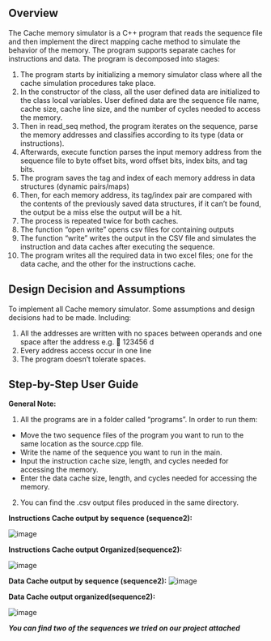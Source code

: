 ## Overview

The Cache memory simulator is a C++ program that reads the sequence file and then implement the direct mapping cache method to simulate the behavior of the memory. The program supports separate caches for instructions and data. The program is decomposed into stages: 
1)	The program starts by initializing a memory simulator class where all the cache simulation procedures take place.
2)	In the constructor of the class, all the user defined data are initialized to the class local variables. User defined data are the sequence file name, cache size, cache line size, and the number of cycles needed to access the memory.
3)	Then in read_seq method, the program iterates on the sequence, parse the memory addresses and classifies according to its type (data or instructions).
4)	Afterwards, execute function parses the input memory address from the sequence file to byte offset bits, word offset bits, index bits, and tag bits.
5)	The program saves the tag and index of each memory address in data structures (dynamic pairs/maps)
6)	Then, for each memory address, its tag/index pair are compared with the contents of the previously saved data structures, if it can’t be found, the output be a miss else the output will be a hit.
7)	The process is repeated twice for both caches.
8)	The function “open write” opens csv files for containing outputs
9)	The function “write” writes the output in the CSV file and simulates the instruction and data caches after executing the sequence.  
10) The program writes all the required data in two excel files; one for the data cache, and the other for the instructions cache.

## Design Decision and Assumptions
To implement all Cache memory simulator. Some assumptions and design decisions had to be made. Including:
1)	All the addresses are written with no spaces between operands and one space after the address e.g.  123456 d
2)	Every address access occur in one line
3)	The program doesn’t tolerate spaces.


## Step-by-Step User Guide

**General Note:** 

1)	All the programs are in a folder called “programs”. In order to run them:
 * Move the two sequence files of the program you want to run to the same location as the source.cpp file.
 * Write the name of the sequence you want to run in the main.
 * Input the instruction cache size, length, and cycles needed for accessing the memory.
 * Enter the data cache size, length, and cycles needed for accessing the memory. 
2)	You can find the .csv output files produced in the same directory.

**Instructions Cache output by sequence (sequence2):**

![image](https://user-images.githubusercontent.com/107650627/209873737-46aa8236-dd89-4cf1-8e48-95a31787a64b.png)

**Instructions Cache output Organized(sequence2):**

![image](https://user-images.githubusercontent.com/107650627/209873750-17bb6d6a-2814-4a59-bdb6-ed78649b18fa.png)

**Data Cache output by sequence (sequence2):**
![image](https://user-images.githubusercontent.com/107650627/209873762-2b016e26-9927-4a23-831f-94348aed956e.png)


**Data Cache output organized(sequence2):**

![image](https://user-images.githubusercontent.com/107650627/209873775-be3ce0cc-94ac-4043-b054-1ccf1d101f50.png)


***You can find two of the sequences we tried on our project attached***

